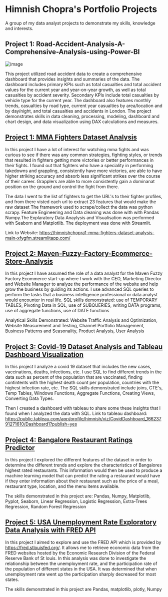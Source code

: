 # Himnish Chopra's Portfolio Projects
A group of my data analyst projects to demonstrate my skills, knowledge and interests.

## Project 1: Road-Accident-Analysis-A-Comprehensive-Analysis-using-Power-BI

![image](https://user-images.githubusercontent.com/91419941/232242170-11da6922-9830-4a97-82b9-8d4afba96b37.png)

This project utilized road accident data to create a comprehensive dashboard that provides insights and summaries of the data. The dashboard includes primary KPIs such as total casualties and total accident values for the current year and year-on-year growth, as well as total casualties by accident severity. Secondary KPIs include total casualties by vehicle type for the current year. The dashboard also features monthly trends, casualties by road type, current year casualties by area/location and by day/night, and total casualties and accidents in London. The project demonstrates skills in data cleaning, processing, modeling, dashboard and chart design, and data visualization using DAX calculations and measures.

## [Project 1: MMA Fighters Dataset Analysis](https://github.com/himnishchopra1/MMA-Fighters-Dataset-Analysis)

In this project I have a lot of interest for watching mma fights and was curious to see if there was any common strategies, fighting styles, or trends that resulted in fighters getting more victories or better performances in their fights. I found out that fighters who have a speciality in performing takedowns and grappling, consistently have more victories, are able to have higher striking accuracy and absorb less significant strikes over the course of their career. Grapplers are able to more consistently gain a dominanat position on the ground and control the fight from there. 

The data I went to the list of fighters to get the URL's to their fighter profiles, and from there visted each url to extract 23 features that would make the raw dataset The framework used to scrape/collect the data was python scrapy. Feature Engineering and Data cleaning was done with with Pandas Numpy.The Explaratory Data Anaylysis and Visualisation was performed with Seaborn and Matplotlib. The deployment was done with Streamlit.

Link to Website: https://himnishchopra1-mma-fighters-dataset-analysis-main-xfygfm.streamlitapp.com/


## [Project 2: Maven-Fuzzy-Factory-Ecommerce-Store-Analysis](https://github.com/himnishchopra1/Maven-Fuzzy-Factory-Ecommerce-Store-Analysis)
In this project I have assumed the role of a data analyst for the Maven Fuzzy Factory Ecommerce start-up where I work with the CEO, Marketing Director and Website Manager to analyze the performance of the website and help grow the business by guiding its actions. I use advanced SQL queries to perform the tasks that a business intelligence professional or data analyst would encounter in real life.
SQL skills demonstrated: use of TEMPORARY TABLES, Pivoting Data in SQL, use of SUBQUERIES, writing DATA programs, use of aggregate functions, use of DATE functions

Analytical Skills Demonstrated: Website Traffic Analysis and Optimization, Website Measurement and Testing, Channel Portfolio Management, Business Patterns and Seasonality, Product Analysis, User Analysis

## [Project 3: Covid-19 Dataset Analysis and Tableau Dashboard Visualization](https://github.com/himnishchopra1/COVID-Dataset-Analysis-and-Exploration)
In this project I analyze a covid 19 dataset that includes the new cases, vaccinations, deaths, infections, etc. I use SQL to find different trends in the data such as percent of the population that are vaccinated, finding contintents with the highest death count per population, countries with the highest infection rate, etc. The SQL skills demonstrated include joins, CTE's, Temp Tables, Windows Functions, Aggregate Functions, Creating Views, Converting Data Types.

Then I created a dashboard with tableau to share some these insights that I found when I analyzed the data with SQL.
Link to tableau dashboard: https://public.tableau.com/app/profile/himnish/viz/CovidDashboard_16623791271610/Dashboard1?publish=yes

## [Project 4: Bangalore Restaurant Ratings Predictor](https://github.com/himnishchopra1/Restaurant-Rating-Predictor)
In this project I explored the different features of the dataset in order to determine the different trends and explore the characteristics of Bangalores highest rated restaurants. This information would then be used to produce a machine learning model that can predict the rating a restaurant would have if they enter information about their restaurant such as the price of a meal, restaurant type, location, and the menu items available.

The skills demonstrated in this project are: Pandas, Numpy, Matplotlib, Pyplot, Seaborn, Linear Regression, Logistic Regression, Extra-Trees Regression, Random Forest Regression

## [Project 5: USA Unemployment Rate Exploratory Data Analysis with FRED API](https://github.com/himnishchopra1/EDA-on-Unemployment-Rate)
In this project I aimed to explore and use the FRED API which is provided by https://fred.stlouisfed.org/. It allows me to retrieve economic data from the FRED websites hosted by the Economic Research Division of the Federal Reserve Bank of St louis.  In this analysis was done to investigate the relationship between the unemployment rate, and the participation rate of the population of different states in the USA. It was determined that when unemployment rate went up the participation sharply decreased for most states. 

The skills demonstrated in this project are Pandas, matplotlib, plotly, Numpy



